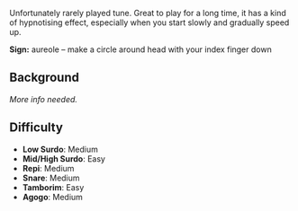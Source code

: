 Unfortunately rarely played tune. Great to play for a long time, it has a kind of hypnotising effect, especially when
you start slowly and gradually speed up.

**Sign:** aureole – make a circle around head with your index finger down

## Background

*More info needed.*

## Difficulty

* **Low Surdo**: Medium
* **Mid/High Surdo**: Easy
* **Repi**: Medium
* **Snare**: Medium
* **Tamborim**: Easy
* **Agogo**: Medium